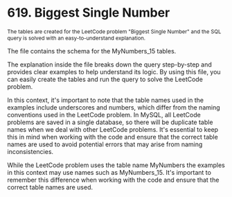 # 619. Biggest Single Number

<p style="font-size: 12px;">
The tables are created for the LeetCode problem "Biggest Single Number" and the SQL query is solved with an easy-to-understand explanation.

The file contains the schema for the MyNumbers_15 tables.

The explanation inside the file breaks down the query step-by-step and provides clear examples to help understand its logic. By using this file, you can easily create the tables and run the query to solve the LeetCode problem.

In this context, it's important to note that the table names used in the examples include underscores and numbers, which differ from the naming conventions used in the LeetCode problem. In MySQL, all LeetCode problems are saved in a single database, so there will be duplicate table names when we deal with other LeetCode problems. It's essential to keep this in mind when working with the code and ensure that the correct table names are used to avoid potential errors that may arise from naming inconsistencies.

While the LeetCode problem uses the table name MyNumbers the examples in this context may use names such as MyNumbers_15. It's important to remember this difference when working with the code and ensure that the correct table names are used.

</p>
